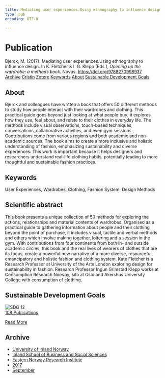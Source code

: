 ```yaml
---
title: Mediating user experiences.Using ethnography to influence design.
type: pub
encoding: UTF-8

---
```

<h1>Publication</h1>
<article id="csl-bib-container-AU2323VP" class="csl-bib-container">
  <div class="csl-bib-body"> <div class="csl-entry">Bjerck, M. (2017). Mediating user experiences.Using ethnography to influence design. In K. Fletcher &#38; I. G. Klepp (Eds.), <i>Opening up the wardrobe: a methods book</i>. Novus. <a href="https://doi.org/9788270998937">https://doi.org/9788270998937</a></div> </div>
  <div class="csl-bib-buttons">
    <a href="#taxonomy-article-AU2323VP" alt="archive" class="csl-bib-button">Archive</a>
    <a href="https://app.cristin.no/results/show.jsf?id=1494674" alt="Cristin" class="csl-bib-button">Cristin</a>
    <a href="http://zotero.org/groups/5881554/items/AU2323VP" alt="Zotero" class="csl-bib-button">Zotero</a>
    <a href="#keywords-article-AU2323VP" alt="keywords" class="csl-bib-button">Keywords</a>
    <a href="#about-article-AU2323VP" alt="about_pub" class="csl-bib-button">About</a>
    <a href="#sdg-article-AU2323VP" alt="sdg" class="csl-bib-button">Sustainable Development Goals</a>
  </div>
  <div id="csl-bib-meta-container-AU2323VP"></div>
</article>
<div id="csl-bib-meta-AU2323VP" class="csl-bib-meta">
  <article id="about-article-AU2323VP" class="about_pub-article">
    <h1>About</h1>
    Bjerck and colleagues have written a book that offers 50 different methods to study how people interact with their wardrobes and clothing. This practical guide goes beyond just looking at what people buy; it explores how they use, feel about, and relate to their clothes in everyday life. The methods include visual observations, touch-based techniques, conversations, collaborative activities, and even gym sessions. Contributions come from various regions and both academic and non-academic sources. The book aims to create a more inclusive and holistic understanding of fashion, emphasizing sustainability and diverse experiences. This work is important because it helps designers and researchers understand real-life clothing habits, potentially leading to more thoughtful and sustainable fashion practices.
  </article>
  <article id="keywords-article-AU2323VP" class="keywords-article">
    <h1>Keywords</h1>
    User Experiences, Wardrobes, Clothing, Fashion System, Design Methods
  </article>
  <article id="abstract-article-AU2323VP" class="abstract-article">
    <h1>Scientific abstract</h1>
    This book presents a unique collection of 50 methods for exploring the actions, relationships and material contents of wardrobes. Organised as a practical guide to gathering information about people and their clothing beyond the point of purchase, it includes visual, tactile and verbal methods and others which involve making together, loitering and a session in the gym. With contributions from four continents from both in- and outside academic circles, this book and the real lives of wearers of clothes that are its focus, create a powerful new narrative of a more diverse, resourceful, emancipatory and holistic fashion and clothing system. Kate Fletcher is a Research Professor at University of the Arts London exploring design for sustainability in fashion. Research Professor Ingun Grimstad Klepp works at Consumption Research Norway, sifo at Oslo and Akershus University College with consumption of clothing.
  </article>
  <article id="sdg-article-AU2323VP" class="sdg-article">
    <h1>Sustainable Development Goals</h1>
    <div class="sdg-container"><div id="sdg12" class="sdg">
        <img src="{{< params subfolder >}}images/sdg/sdg12_en.png" class="image" alt="SDG 12">
        <div class="sdg-overlay">
          <a href="{{< params subfolder >}}en/archive/?sdg=12#archive" class="sdg-publication-count"><span>108</span> Publications</a>
          <p><a href="https://sdgs.un.org/goals/goal12" class="sdg-read-more">Read More</a></p>
        </div>
      </div></div>
  </article>
  <article id="taxonomy-article-AU2323VP" class="taxonomy-article">
    <h1>Archive</h1>
    <ul>
      <li><a href="{{< params subfolder >}}en/archive/?key=3DCRN523">University of Inland Norway</a></li>
      <li><a href="{{< params subfolder >}}en/archive/?key=DU8Q9LN9">Inland School of Business and Social Sciences</a></li>
      <li><a href="{{< params subfolder >}}en/archive/?key=IRYXBU4S">Eastern Norway Research Institute</a></li>
      <li><a href="{{< params subfolder >}}en/archive/?key=7QNIXLIV">2017</a></li>
      <li><a href="{{< params subfolder >}}en/archive/?key=ZQSFWL6W">September</a></li>
    </ul>
  </article>
</div>
